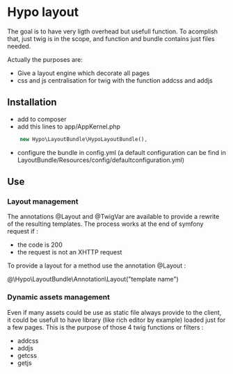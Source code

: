 Hypo layout
===========

The goal is to have very ligth overhead but usefull function. To acomplish that, just twig is in the scope, and function and bundle contains just files needed.

Actually the purposes are:

 - Give a layout engine which decorate all pages
 - css and js centralisation for twig with the function addcss and addjs

Installation
------------

 - add to composer 
 - add this lines to app/AppKernel.php
 
```php
	new Hypo\LayoutBundle\HypoLayoutBundle(),
```

 - configure the bundle in config.yml (a default configuration can be find in LayoutBundle/Resources/config/defaultconfiguration.yml)


Use
---

### Layout management ###

The annotations @Layout and @TwigVar are available to provide a rewrite of the resulting templates. The process works at the end of symfony request if :

- the code is 200
- the request is not an XHTTP request

To provide a layout for a method use the annotation @Layout : 

@\Hypo\LayoutBundle\Annotation\Layout("template name")


### Dynamic assets management ###

Even if many assets could be use as static file always provide to the client, it could be usefull to have library (like rich editor by example) loaded just for a few pages. This is the purpose of those 4 twig functions or filters :

 - addcss
 - addjs
 - getcss
 - getjs